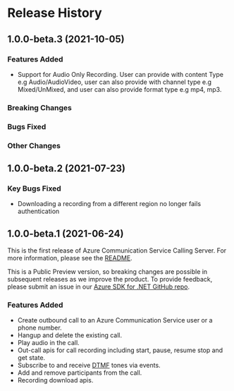 # Release History

## 1.0.0-beta.3 (2021-10-05)

### Features Added
- Support for Audio Only Recording. User can provide with content Type e.g Audio/AudioVideo, user can also provide with channel type e.g Mixed/UnMixed, and user can also provide format type e.g mp4, mp3.

### Breaking Changes

### Bugs Fixed

### Other Changes

## 1.0.0-beta.2 (2021-07-23)

### Key Bugs Fixed
- Downloading a recording from a different region no longer fails authentication

## 1.0.0-beta.1 (2021-06-24)
This is the first release of Azure Communication Service Calling Server. For more information, please see the [README][read_me].

This is a Public Preview version, so breaking changes are possible in subsequent releases as we improve the product. To provide feedback, please submit an issue in our [Azure SDK for .NET GitHub repo](https://github.com/Azure/azure-sdk-for-net/issues).

### Features Added
- Create outbound call to an Azure Communication Service user or a phone number.
- Hangup and delete the existing call.
- Play audio in the call.
- Out-call apis for call recording including start, pause, resume stop and get state.
- Subscribe to and receive [DTMF][DTMF] tones via events.
- Add and remove participants from the call.
- Recording download apis.

<!-- LINKS -->
[read_me]: https://github.com/Azure/azure-sdk-for-net/blob/main/sdk/communication/Azure.Communication.CallingServer/README.md
[DTMF]: https://en.wikipedia.org/wiki/Dual-tone_multi-frequency_signaling

